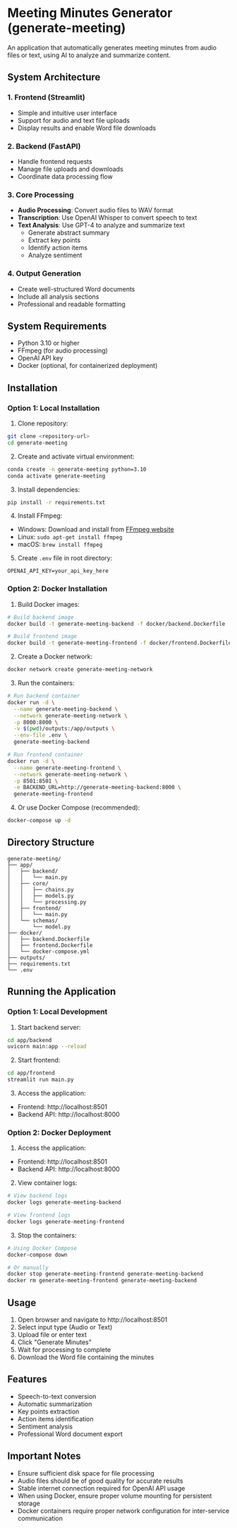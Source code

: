 # Meeting Minutes Generator (generate-meeting)

An application that automatically generates meeting minutes from audio files or text, using AI to analyze and summarize content.

## System Architecture

### 1. Frontend (Streamlit)
- Simple and intuitive user interface
- Support for audio and text file uploads
- Display results and enable Word file downloads

### 2. Backend (FastAPI)
- Handle frontend requests
- Manage file uploads and downloads
- Coordinate data processing flow

### 3. Core Processing
- **Audio Processing**: Convert audio files to WAV format
- **Transcription**: Use OpenAI Whisper to convert speech to text
- **Text Analysis**: Use GPT-4 to analyze and summarize text
  - Generate abstract summary
  - Extract key points
  - Identify action items
  - Analyze sentiment

### 4. Output Generation
- Create well-structured Word documents
- Include all analysis sections
- Professional and readable formatting

## System Requirements

- Python 3.10 or higher
- FFmpeg (for audio processing)
- OpenAI API key
- Docker (optional, for containerized deployment)

## Installation

### Option 1: Local Installation

1. Clone repository:
```bash
git clone <repository-url>
cd generate-meeting
```

2. Create and activate virtual environment:
```bash
conda create -n generate-meeting python=3.10
conda activate generate-meeting
```

3. Install dependencies:
```bash
pip install -r requirements.txt
```

4. Install FFmpeg:
- Windows: Download and install from [FFmpeg website](https://ffmpeg.org/download.html)
- Linux: `sudo apt-get install ffmpeg`
- macOS: `brew install ffmpeg`

5. Create `.env` file in root directory:
```env
OPENAI_API_KEY=your_api_key_here
```

### Option 2: Docker Installation

1. Build Docker images:
```bash
# Build backend image
docker build -t generate-meeting-backend -f docker/backend.Dockerfile .

# Build frontend image
docker build -t generate-meeting-frontend -f docker/frontend.Dockerfile .
```

2. Create a Docker network:
```bash
docker network create generate-meeting-network
```

3. Run the containers:
```bash
# Run backend container
docker run -d \
  --name generate-meeting-backend \
  --network generate-meeting-network \
  -p 8000:8000 \
  -v $(pwd)/outputs:/app/outputs \
  --env-file .env \
  generate-meeting-backend

# Run frontend container
docker run -d \
  --name generate-meeting-frontend \
  --network generate-meeting-network \
  -p 8501:8501 \
  -e BACKEND_URL=http://generate-meeting-backend:8000 \
  generate-meeting-frontend
```

4. Or use Docker Compose (recommended):
```bash
docker-compose up -d
```

## Directory Structure

```
generate-meeting/
├── app/
│   ├── backend/
│   │   └── main.py
│   ├── core/
│   │   ├── chains.py
│   │   ├── models.py
│   │   └── processing.py
│   ├── frontend/
│   │   └── main.py
│   └── schemas/
│       └── model.py
├── docker/
│   ├── backend.Dockerfile
│   ├── frontend.Dockerfile
│   └── docker-compose.yml
├── outputs/
├── requirements.txt
└── .env
```

## Running the Application

### Option 1: Local Development

1. Start backend server:
```bash
cd app/backend
uvicorn main:app --reload
```

2. Start frontend:
```bash
cd app/frontend
streamlit run main.py
```

3. Access the application:
- Frontend: http://localhost:8501
- Backend API: http://localhost:8000

### Option 2: Docker Deployment

1. Access the application:
- Frontend: http://localhost:8501
- Backend API: http://localhost:8000

2. View container logs:
```bash
# View backend logs
docker logs generate-meeting-backend

# View frontend logs
docker logs generate-meeting-frontend
```

3. Stop the containers:
```bash
# Using Docker Compose
docker-compose down

# Or manually
docker stop generate-meeting-frontend generate-meeting-backend
docker rm generate-meeting-frontend generate-meeting-backend
```

## Usage

1. Open browser and navigate to http://localhost:8501
2. Select input type (Audio or Text)
3. Upload file or enter text
4. Click "Generate Minutes"
5. Wait for processing to complete
6. Download the Word file containing the minutes

## Features

- Speech-to-text conversion
- Automatic summarization
- Key points extraction
- Action items identification
- Sentiment analysis
- Professional Word document export

## Important Notes

- Ensure sufficient disk space for file processing
- Audio files should be of good quality for accurate results
- Stable internet connection required for OpenAI API usage
- When using Docker, ensure proper volume mounting for persistent storage
- Docker containers require proper network configuration for inter-service communication

